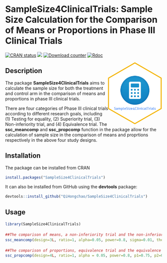 # SampleSize4ClinicalTrials: Sample Size Calculation for the Comparison of Means or Proportions in Phase III Clinical Trials

[![CRAN status](http://www.r-pkg.org/badges/version/SampleSize4ClinicalTrials)](https://cran.r-project.org/package=SampleSize4ClinicalTrials) 
[![](https://cranlogs.r-pkg.org/badges/grand-total/SampleSize4ClinicalTrials)](https://CRAN.R-project.org/package=SampleSize4ClinicalTrials)
[![Download counter](http://cranlogs.r-pkg.org/badges/SampleSize4ClinicalTrials)](https://cran.r-project.org/package=SampleSize4ClinicalTrials) 
[![Rdoc](http://www.rdocumentation.org/badges/version/SampleSize4ClinicalTrials)](https://cran.r-project.org/package=SampleSize4ClinicalTrials) 

<img src="man/logo/logo.png" height = "200" align = "right"/>

Description
------------

The package **SampleSize4ClinicalTrials** aims to calculate the sample size for both the treatment and control arm in the comparison of means and proportions in phase III clinical trials.

There are four categories of Phase III clinical trials according to different research goals, including (1) Testing for equality, (2) Superiority trial, (3) Non-inferiority trial, and (4) Equivalence trial. The **ssc_meancomp** and **ssc_propcomp** function in the package allow for the calculation of sample size in the comparison of means and proprtions respectively in the above four study designs.

Installation
------------
The package can be installed from CRAN
```r
install.packages("SampleSize4ClinicalTrials")
```

It can also be installed from GitHub using the **devtools** package:
```r
devtools::install_github("QiHongchao/SampleSize4ClinicalTrials")
```

Usage
------------
```r
library(SampleSize4ClinicalTrials)

##The comparison of means, a non-inferiority trial and the non-inferiority margin is -0.05
ssc_meancomp(design=3L, ratio=1, alpha=0.05, power=0.8, sigma=0.01, theta=0, delta=-0.05)

##The comparison of proportions, equivalence trial and the equivalence margin is 0.2
ssc_propcomp(design=4L, ratio=1, alpha = 0.05, power=0.8, p1=0.75, p2=0.80, delta = 0.2)

```

